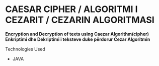 <h1>CAESAR CIPHER / ALGORITMI I CEZARIT / CEZARIN ALGORITMASI</h1>

<b>Encryption and Decryption of texts using Caezar Algorithm(cipher)</b>
<b>Enkriptimi dhe Dekriptimi i teksteve duke përdorur Cezar Algoritmin </b>


Technologies Used
<ul>
<li> JAVA</li>

</ul>

